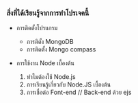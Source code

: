 ### สิ่งที่ได้เรียนรู้จากการทำโปรเจคนี้
* การติดตั้งโปรแกรม
    * การติดั้ง MongoDB
    * การติดตั้ง Mongo compass
* การใช้งาน Node เบื้องต้น

    1. ทำไมต้องใช้ Node.js
    2. การเรียนรู้เกี่ยวกับ Node.JS เบื้องต้น
    3. การเชื่อต่อ Font-end // Back-end ด้วย ejs